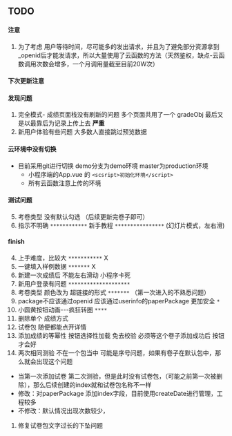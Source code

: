 ## TODO


#### 注意 
1. 为了考虑 用户等待时间，尽可能多的发出请求，并且为了避免部分资源拿到_openid后才能发请求，所以大量使用了云函数的方法（天然鉴权，缺点-云函数调用次数会增多，一个月调用量截至目前20W次）


#### 下次更新注意


#### 发现问题
1. 完全模式- 成绩页面栈没有刷新的问题   多个页面共用了一个 gradeObj  最后又是以最靠后为记录上传上去 **严重**
2. 新用户体验有些问题 大多数人直接跳过预览数据


#### 云环境中没有切换
- 目前采用git进行切换 demo分支为demo环境    master为production环境
  + 小程序端的App.vue 的 `<scsript>初始化环境</script>`
  + 所有云函数注意上传的环境 


#### 测试问题
5. 考卷类型 没有默认勾选 （后续更新完卷子即可）
2. 指示不明确 `************` 新手教程 `****************` (幻灯片模式，左右滑)

#### finish
4. 上手难度，比较大 `***********`   X
6. 一键填入样例数据 `*******`   X
7. 新建一次成绩后 不能左右滑动  小程序卡死
8. 新用户登录有问题 `********************`
9. 考卷类型 颜色改为 超链接的形式 `*******` （第一次进入的不熟悉问题）
6. package不应该通过openid 应该通过userinfo的paperPackage 更加安全 `*`
7. 小圆黄按钮动画---疯狂转圈  `****`
10. 删除单个 成绩方式
11. 试卷包 随便都能点开详情
8. 添加成绩的等幂性 按钮选择性加载 免去校验  必须等这个卷子添加成功后 按钮才会好
9. 两次相同测验 不在一个包当中  可能是序号问题，如果有卷子在默认包中，那么就会出现这个问题 
  - 当第一次添加试卷 第二次测验，但是此时没有试卷包，（可能之前第一次被删除），那么后续创建的index就和试卷包名称不一样
  - 修改：对paperPackage  添加index字段，目前使用createDate进行管理，工程较多
  - 不修改：默认情况出现次数较少， 
1. 修复试卷包文字过长的下坠问题 

